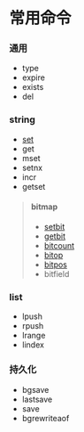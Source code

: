 # 常用命令

### 通用

- type
- expire
- exists
- del


### string

- [set](./string/set.md)
- get
- mset
- setnx
- incr
- getset

> #### bitmap
>
> - [setbit](./string/bit/setbit.md)
> - [getbit](./string/bit/getbit.md)
> - [bitcount](./string/bit/bitcount.md)
> - [bitop](./string/bit/bitop.md)
> - [bitpos](./string/bit/bitpos.md)
> - bitfield


### list

- lpush
- rpush
- lrange
- lindex


### 持久化

- bgsave
- lastsave
- save
- bgrewriteaof
